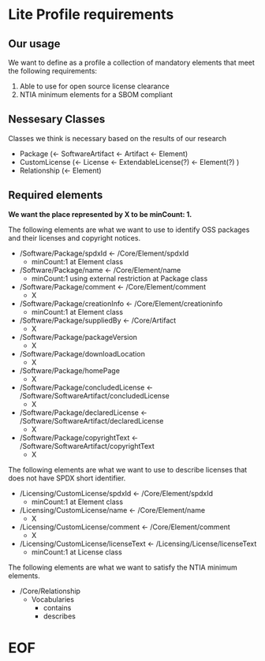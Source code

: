 # Lite Profile requirements

## Our usage  

We want to define as a profile a collection of mandatory elements that meet the following requirements:  

1. Able to use for open source license clearance  
2. NTIA minimum elements for a SBOM compliant  

## Nessesary Classes  

Classes we think is necessary based on the results of our research  

- Package (<- SoftwareArtifact <- Artifact <- Element)  
- CustomLicense (<- License <- ExtendableLicense(?) <- Element(?) ) 
- Relationship (<- Element)  

## Required elements  

**We want the place represented by X to be minCount: 1.**

The following elements are what we want to use to identify OSS packages and their licenses and copyright notices.  

- /Software/Package/spdxId <- /Core/Element/spdxId  
  * minCount:1 at Element class  
- /Software/Package/name <- /Core/Element/name  
  * minCount:1 using external restriction at Package class  
- /Software/Package/comment <- /Core/Element/comment  
  * X  
- /Software/Package/creationInfo <- /Core/Element/creationinfo  
  * minCount:1 at Element class  
- /Software/Package/suppliedBy <- /Core/Artifact  
  * X  
- /Software/Package/packageVersion  
  * X
- /Software/Package/downloadLocation  
  * X  
- /Software/Package/homePage  
  * X  
- /Software/Package/concludedLicense <- /Software/SoftwareArtifact/concludedLicense  
  * X  
- /Software/Package/declaredLicense <- /Software/SoftwareArtifact/declaredLicense  
  * X  
- /Software/Package/copyrightText <- /Software/SoftwareArtifact/copyrightText  
  * X  

The following elements are what we want to use to describe licenses that does not have SPDX short identifier.  

- /Licensing/CustomLicense/spdxId <- /Core/Element/spdxId  
  * minCount:1 at Element class  
- /Licensing/CustomLicense/name  <- /Core/Element/name  
  * X  
- /Licensing/CustomLicense/comment  <- /Core/Element/comment  
  * X  
- /Licensing/CustomLicense/licenseText <- /Licensing/License/licenseText  
  * minCount:1 at License class
  
The following elements are what we want to satisfy the NTIA minimum elements.  

- /Core/Relationship  
  - Vocabularies  
    - contains  
    - describes  

# EOF  
